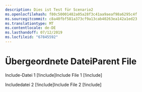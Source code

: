 ```yaml
---
description: Dies ist Test für Scenario2
ms.openlocfilehash: f80c50001482a05a28f3c41aa9aeaf98a6295c4f
ms.sourcegitcommit: c8a40fbf581a373cf9a13cab40263ea142a1ed23
ms.translationtype: MT
ms.contentlocale: de-DE
ms.lasthandoff: 07/12/2019
ms.locfileid: "67845592"
---
```

# <a name="parent-file"></a><span data-ttu-id="1b9e0-102">Übergeordnete Datei</span><span class="sxs-lookup"><span data-stu-id="1b9e0-102">Parent File</span></span>

<span data-ttu-id="1b9e0-103">Include-Datei 1 [!include[](./includes/Scenario2_includeFile1.md)]</span><span class="sxs-lookup"><span data-stu-id="1b9e0-103">Include File 1 [!include[](./includes/Scenario2_includeFile1.md)]</span></span>

<span data-ttu-id="1b9e0-104">Includedatei 2 [!include[](./includes/Scenario2_includeFile2.md)]</span><span class="sxs-lookup"><span data-stu-id="1b9e0-104">Include File 2 [!include[](./includes/Scenario2_includeFile2.md)]</span></span>
